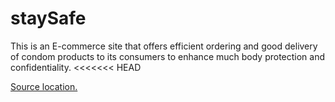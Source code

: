 # staySafe
This is an E-commerce site that offers efficient ordering and good delivery of condom products to its consumers to enhance much body protection and confidentiality.
<<<<<<< HEAD

[Source location. ](https://nyambura00.github.io/staySafe/)